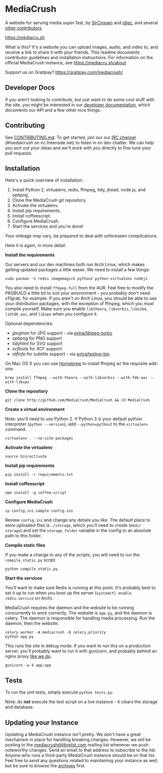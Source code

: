# MediaCrush

A website for serving media super fast, by [SirCmpwn](https://github.com/SirCmpwn) and [jdiez](https://github.com/jdiez17), and several [other contributors](https://github.com/MediaCrush/MediaCrush/graphs/contributors).

https://mediacru.sh

What is this?
It's a website you can upload images, audio, and video to, and receive a link to share it with your friends.
This readme documents contributor guidelines and installation instructions.
For information on the official MediaCrush instance, see https://mediacru.sh/about

Support us on Gratipay? https://gratipay.com/mediacrush/

## Developer Docs

If you aren't looking to contribute, but just want to do some cool stuff with the site, you might be interested in our [developer documentation](https://mediacru.sh/docs), which documents our API and a few other nice things.

## Contributing

See [CONTRIBUTING.md](https://github.com/MediaCrush/MediaCrush/blob/master/CONTRIBUTING.md).
To get started, join our our [IRC channel](http://webchat.freenode.net/?channels=mediacrush&uio=d4) (#mediacrush on irc.freenode.net) to listen in on dev chatter.
We can help you sort out your ideas and we'll work with you directly to fine tune your pull requests.

## Installation

Here's a quick overview of installation:

1. Install Python 2, virtualenv, redis, ffmpeg, tidy, jhead, node.js, and optipng.
2. Clone the MediaCrush git repository.
3. Activate the virtualenv.
4. Install pip requirements.
5. Install coffeescript.
6. Configure MediaCrush.
7. Start the services and you're done!

Your mileage may vary, be prepared to deal with unforeseen complications.

Here it is again, in more detail.

**Install the requirements**

Our servers and our dev machines both run Arch Linux, which makes getting updated packages a little easier.
We need to install a few things: 

    sudo pacman -S redis imagemagick python2 python-virtualenv nodejs
    
You also need to install `ffmpeg-full` from the AUR.
Feel free to modify the PKGBUILD a little bit to suit your environment - you probably don't need x11grab, for example.
If you aren't on Arch Linux, you should be able to use your distribution packages, with the exception of ffmpeg, which you *must* compile yourself.
Make sure you enable `libtheora`, `libvorbis`, `libx264`, `libfdk_aac`, and `libvpx` when you configure it.

Optional dependencies:

* *jpegtran* for JPG support - via [extra/libjpeg-turbo](https://www.archlinux.org/packages/extra/x86_64/libjpeg-turbo/)
* *optipng* for PNG support
* *tidyhtml* for SVG support
* *xcftools* for XCF support
* *otfinfo* for subtitle support - via [extra/texlive-bin](https://www.archlinux.org/packages/extra/x86_64/texlive-bin/)

On Mac OS X you can use [Homebrew](http://brew.sh/) to install ffmpeg w/ the requisite add-ons:

    brew install ffmpeg --with-theora --with-libvorbis --with-fdk-aac --with-libvpx

**Clone the repository**

    git clone http://github.com/MediaCrush/MediaCrush && cd MediaCrush

**Create a virtual environment**

Note: you'll need to use Python 2. If Python 3 is your default python interpreter (`python --version`), add `--python=python2` to the `virtualenv` command.

    virtualenv . --no-site-packages

**Activate the virtualenv**

    source bin/activate

**Install pip requirements**

    pip install -r requirements.txt

**Install coffeescript**

    npm install -g coffee-script

**Configure MediaCrush**

    cp config.ini.sample config.ini

Review `config.ini` and change any details you like.
The default place to store uploaded files is `./storage`, which you'll need to create (`mkdir storage`) and set the `storage_folder` variable in the config to an absolute path to this folder.

**Compile static files**

If you make a change to any of the scripts, you will need to run the `compile_static.py` script.

    python compile_static.py

**Start the services**

You'll want to make sure Redis is running at this point.
It's probably best to set it up to run when you boot up the server (`systemctl enable redis.service` on Arch).

MediaCrush requires the daemon and the website to be running concurrently to work correctly.
The website is `app.py`, and the daemon is celery.
The daemon is responsible for handling media processing.
Run the daemon, then the website:

    celery worker -A mediacrush -Q celery,priority
    python app.py

This runs the site in debug mode.
If you want to run this on a production server, you'll probably want to run it with gunicorn, and probably behind an nginx proxy [like we do](https://github.com/MediaCrush/MediaCrush/blob/master/config/nginx.conf).

    gunicorn -w 4 app:app

## Tests

To run the unit tests, simply execute `python tests.py`.

Note: do **not** execute the test script on a live instance - it clears the storage and database.

## Updating your Instance

Updating a MediaCrush instance isn't pretty.
We don't have a great mechanism in place for handling breaking changes.
However, we will be posting to the mediacrush@librelist.com mailing list whenever we push noteworthy changes.
Send an email to that address to subscribe to the list.
Anyone who runs a third-party MediaCrush instance should be on that list.
Feel free to send any questions related to maintaining your instance as well, but be sure to browse the [archives](http://librelist.com/browser/mediacrush) first.
